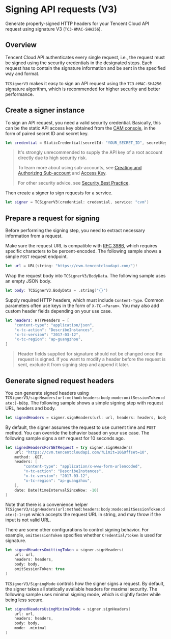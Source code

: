 # Signing API requests (V3)

Generate properly-signed HTTP headers for your Tencent Cloud API request using signature V3 (`TC3-HMAC-SHA256`).

## Overview

Tencent Cloud API authenticates every single request, i.e., the request must be signed using the security credentials in the designated steps. Each request has to contain the signature information and be sent in the specified way and format.

``TCSignerV3`` makes it easy to sign an API request using the `TC3-HMAC-SHA256` signature algorithm, which is recommended for higher security and better performance.

## Create a signer instance

To sign an API request, you need a valid security credential. Basically, this can be the static API access key obtained from the [CAM console](https://console.tencentcloud.com/cam/capi), in the form of paired secret ID and secret key.

```swift
let credential = StaticCredential(secretId: "YOUR_SECRET_ID", secretKey: "YOUR_SECRET_KEY")
```

> It's strongly unrecommended to supply the API key of a root account directly due to high security risk.
>
> To learn more about using sub-accounts, see [Creating and Authorizing Sub-account](https://www.tencentcloud.com/document/product/598/40985) and [Access Key](https://www.tencentcloud.com/document/product/598/32675).
>
> For other security advice, see [Security Best Practice](https://www.tencentcloud.com/document/product/598/10592).

Then create a signer to sign requests for a service.

```swift
let signer = TCSignerV3(credential: credential, service: "cvm")
```

## Prepare a request for signing

Before performing the signing step, you need to extract necessary information from a request.

Make sure the request URL is compatible with [RFC 3986](https://www.rfc-editor.org/rfc/rfc3986), which requires specific characters to be percent-encoded. The following sample shows a simple `POST` request endpoint.

```swift
let url = URL(string: "https://cvm.tencentcloudapi.com/")!
```

Wrap the request body into ``TCSignerV3/BodyData``. The following sample uses an empty JSON body.

```swift
let body: TCSignerV3.BodyData = .string("{}")
```

Supply required HTTP headers, which must include `Content-Type`. Common parameters often use keys in the form of `X-TC-<Param>`. You may also add custom header fields depending on your use case. 

```swift
let headers: HTTPHeaders = [
    "content-type": "application/json",
    "x-tc-action": "DescribeInstances",
    "x-tc-version": "2017-03-12",
    "x-tc-region": "ap-guangzhou",
]
```

> Header fields supplied for signature should not be changed once the request is signed. If you want to modify a header before the request is sent, exclude it from signing step and append it later.

## Generate signed request headers

You can generate signed headers using ``TCSignerV3/signHeaders(url:method:headers:body:mode:omitSessionToken:date:)-b8bp``. The following sample shows a simple signing step with request URL, headers and body.

```swift
let signedHeaders = signer.signHeaders(url: url, headers: headers, body: body)
```

By default, the signer assumes the request to use current time and `POST` method. You can override the behavior based on your use case. The following sample signs a `GET` request for 10 seconds ago.

```swift
let signedHeadersForGETRequest = try signer.signHeaders(
    url: "https://cvm.tencentcloudapi.com/?Limit=10&Offset=10",
    method: .GET,
    headers: [
        "content-type": "application/x-www-form-urlencoded",
        "x-tc-action": "DescribeInstances",
        "x-tc-version": "2017-03-12",
        "x-tc-region": "ap-guangzhou",
    ],
    date: Date(timeIntervalSinceNow: -10)
)
```

Note that there is a convenience helper ``TCSignerV3/signHeaders(url:method:headers:body:mode:omitSessionToken:date:)-1rcp6`` which accepts the request URL in string, and may throw if the input is not valid URL.

There are some other configurations to control signing behavior. For example, `omitSessionToken` specifies whether ``Credential/token`` is used for signature.

```swift
let signedHeadersOmittingToken = signer.signHeaders(
    url: url,
    headers: headers,
    body: body,
    omitSessionToken: true
)
```

``TCSignerV3/SigningMode`` controls how the signer signs a request. By default, the signer takes all statically available headers for maximal security. The following sample uses minimal signing mode, which is slightly faster while being less secure.

```swift
let signedHeadersUsingMinimalMode = signer.signHeaders(
    url: url,
    headers: headers,
    body: body,
    mode: .minimal
)
```
